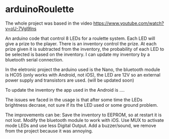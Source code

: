 # arduinoRoulette

The whole project was based in the video https://www.youtube.com/watch?v=oU-7Vgl9Ins

An arduino code that control 8 LEDs for a roulette system. Each LED will give a prize to the player. There is an inventory control the prize. At each prize given it is subtracted from the inventory, the probability of each LED to be selected is based on the inventory. I can update my inventory by a bluetooth serial connection.

In the eletronic project the arduino used is the Nano, the bluetooth module is HC05 (only works with Android, not iOS), the LED are 12V so an external power supply and transistors are used. (will be updated soon)

To update the inventory the app used in the Android is ....

The issues we faced in the usage is that after some time the LEDs brightness decrase, not sure if its the LED used or some ground problem.

The improvements can be:
  Save the inventory to EEPROM, so at restart it is not lost.
  Modify the bluetooth module to work with iOS.
  Use MUX to activate mode LEDs and use less Digital Output.
  Add a buzzer/sound, we remove from the project because it was annoying.
